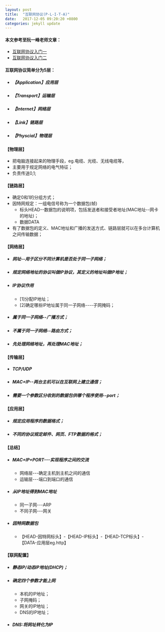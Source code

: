 ```yaml
---
layout: post
title:  "互联网协议(P-L-I-T-A)"
date:   2017-12-05 09:20:20 +0800
categories: jekyll update
---
```


#### 本文参考至阮一峰老师文章：
* [互联网协议入门一](http://www.ruanyifeng.com/blog/2012/05/internet_protocol_suite_part_i.html)
* [互联网协议入门二](http://www.ruanyifeng.com/blog/2012/06/internet_protocol_suite_part_ii.html)


#### 互联网协议简单分为5层：
* ##### 【Application】应用层
* ##### 【Transport】运输层
* ##### 【Internet】网络层
* ##### 【Link】链路层
* ##### 【Physcial】物理层

#### 【物理层】
*  把电脑连接起来的物理手段，eg.电缆、光缆、无线电缆等，
*  主要用于规定网络的电气特征；
*  负责传送0,1;

#### 【链路层】
* 确定0和1的分组方式；
* 因特网规定：一组电信号称为一个数据包(帧)
   * 标头HEAD--数据包的说明项，包括发送者和接受者地址(MAC地址--网卡的地址)；
   * 数据DATA
* 有了数据包的定义、MAC地址和广播的发送方式、链路层就可以在多台计算机之间传输数据；

#### 【网络层】
*  ##### 网址--用于区分不同计算机是否处于同一子网络；
*  ##### 规定网络地址的协议叫做IP协议，其定义的地址叫做IP地址；
*  ##### IP协议作用
   * [1]分配IP地址；
   * [2]确定哪些IP地址属于同一子网络----子网掩码；
*  ##### 属于同一子网络--广播方式；
*  ##### 不属于同一子网络--路由方式；
*  ##### 先处理网络地址，再处理MAC地址；

#### 【传输层】
*  ##### TCP/UDP
*  ##### MAC+IP--两台主机可以在互联网上建立通信；
*  ##### 需要一个参数区分收到的数据包供哪个程序使用--port；

#### 【应用层】
*  ##### 规定应用程序的数据格式；
*  ##### 不同的协议规定邮件、网页、FTP数据的格式；

#### 【总结】
*  ##### MAC+IP+PORT---实现程序之间的交流
   * 网络层---确定主机到主机之间的通信
   * 运输层---端口到端口的通信

*  ##### 从IP地址得到MAC地址
   * 同一子网---ARP
   * 不同子网---网关

*  ##### 因特网数据包
   * 【HEAD-因特网标头】-【HEAD-IP标头】-【HEAD-TCP标头】-【DATA-应用层eg.http】

#### 【联网配置】
*  ##### 静态IP/动态IP地址(DHCP)；
*  ##### 确定四个参数才能上网
   * 本机的IP地址；
   * 子网掩码；
   * 网关的IP地址；
   * DNS的IP地址；
*  ##### DNS:将网址转化为IP


